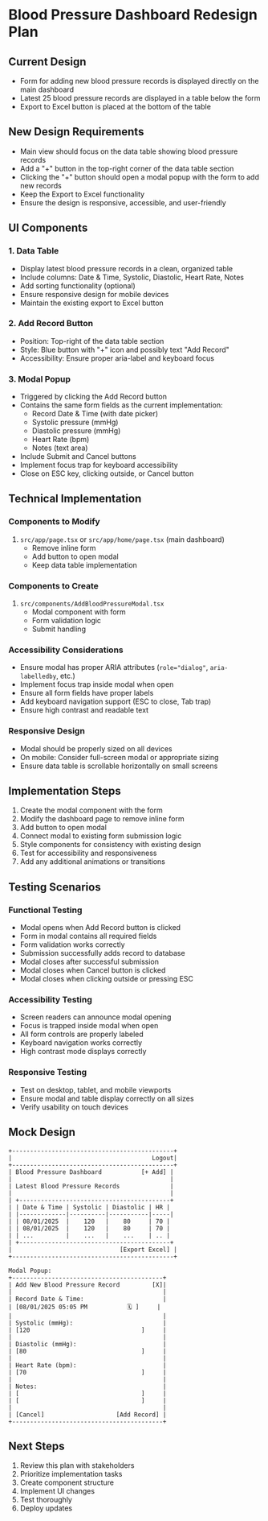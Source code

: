 # Blood Pressure Dashboard Redesign Plan

## Current Design
- Form for adding new blood pressure records is displayed directly on the main dashboard
- Latest 25 blood pressure records are displayed in a table below the form
- Export to Excel button is placed at the bottom of the table

## New Design Requirements
- Main view should focus on the data table showing blood pressure records
- Add a "+" button in the top-right corner of the data table section
- Clicking the "+" button should open a modal popup with the form to add new records
- Keep the Export to Excel functionality
- Ensure the design is responsive, accessible, and user-friendly

## UI Components

### 1. Data Table
- Display latest blood pressure records in a clean, organized table
- Include columns: Date & Time, Systolic, Diastolic, Heart Rate, Notes
- Add sorting functionality (optional)
- Ensure responsive design for mobile devices
- Maintain the existing export to Excel button

### 2. Add Record Button
- Position: Top-right of the data table section
- Style: Blue button with "+" icon and possibly text "Add Record"
- Accessibility: Ensure proper aria-label and keyboard focus

### 3. Modal Popup
- Triggered by clicking the Add Record button
- Contains the same form fields as the current implementation:
  - Record Date & Time (with date picker)
  - Systolic pressure (mmHg)
  - Diastolic pressure (mmHg)
  - Heart Rate (bpm)
  - Notes (text area)
- Include Submit and Cancel buttons
- Implement focus trap for keyboard accessibility
- Close on ESC key, clicking outside, or Cancel button

## Technical Implementation

### Components to Modify
1. `src/app/page.tsx` or `src/app/home/page.tsx` (main dashboard)
   - Remove inline form
   - Add button to open modal
   - Keep data table implementation

### Components to Create
1. `src/components/AddBloodPressureModal.tsx`
   - Modal component with form
   - Form validation logic
   - Submit handling

### Accessibility Considerations
- Ensure modal has proper ARIA attributes (`role="dialog"`, `aria-labelledby`, etc.)
- Implement focus trap inside modal when open
- Ensure all form fields have proper labels
- Add keyboard navigation support (ESC to close, Tab trap)
- Ensure high contrast and readable text

### Responsive Design
- Modal should be properly sized on all devices
- On mobile: Consider full-screen modal or appropriate sizing
- Ensure data table is scrollable horizontally on small screens

## Implementation Steps

1. Create the modal component with the form
2. Modify the dashboard page to remove inline form
3. Add button to open modal
4. Connect modal to existing form submission logic
5. Style components for consistency with existing design
6. Test for accessibility and responsiveness
7. Add any additional animations or transitions

## Testing Scenarios

### Functional Testing
- Modal opens when Add Record button is clicked
- Form in modal contains all required fields
- Form validation works correctly
- Submission successfully adds record to database
- Modal closes after successful submission
- Modal closes when Cancel button is clicked
- Modal closes when clicking outside or pressing ESC

### Accessibility Testing
- Screen readers can announce modal opening
- Focus is trapped inside modal when open
- All form controls are properly labeled
- Keyboard navigation works correctly
- High contrast mode displays correctly

### Responsive Testing
- Test on desktop, tablet, and mobile viewports
- Ensure modal and table display correctly on all sizes
- Verify usability on touch devices

## Mock Design

```
+---------------------------------------------+
|                                       Logout|
+---------------------------------------------+
| Blood Pressure Dashboard           [+ Add] |
|                                            |
| Latest Blood Pressure Records              |
|                                            |
| +------------------------------------------+
| | Date & Time | Systolic | Diastolic | HR |
| |-------------|----------|-----------|-----|
| | 08/01/2025  |    120   |    80     | 70 |
| | 08/01/2025  |    120   |    80     | 70 |
| | ...         |    ...   |    ...    | .. |
| +------------------------------------------+
|                              [Export Excel] |
+---------------------------------------------+

Modal Popup:
+------------------------------------------+
| Add New Blood Pressure Record         [X]|
|                                          |
| Record Date & Time:                      |
| [08/01/2025 05:05 PM           🗓️ ]     |
|                                          |
| Systolic (mmHg):                         |
| [120                               ]     |
|                                          |
| Diastolic (mmHg):                        |
| [80                                ]     |
|                                          |
| Heart Rate (bpm):                        |
| [70                                ]     |
|                                          |
| Notes:                                   |
| [                                  ]     |
| [                                  ]     |
|                                          |
| [Cancel]                    [Add Record] |
+------------------------------------------+
```

## Next Steps
1. Review this plan with stakeholders
2. Prioritize implementation tasks
3. Create component structure
4. Implement UI changes
5. Test thoroughly
6. Deploy updates
